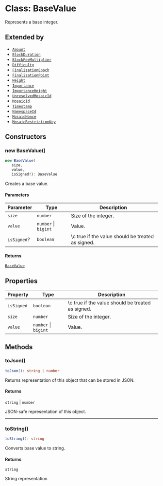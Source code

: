 # Class: BaseValue

Represents a base integer.

## Extended by

- [`Amount`](../../symbol/namespaces/models/classes/Amount.md)
- [`BlockDuration`](../../symbol/namespaces/models/classes/BlockDuration.md)
- [`BlockFeeMultiplier`](../../symbol/namespaces/models/classes/BlockFeeMultiplier.md)
- [`Difficulty`](../../symbol/namespaces/models/classes/Difficulty.md)
- [`FinalizationEpoch`](../../symbol/namespaces/models/classes/FinalizationEpoch.md)
- [`FinalizationPoint`](../../symbol/namespaces/models/classes/FinalizationPoint.md)
- [`Height`](../../symbol/namespaces/models/classes/Height.md)
- [`Importance`](../../symbol/namespaces/models/classes/Importance.md)
- [`ImportanceHeight`](../../symbol/namespaces/models/classes/ImportanceHeight.md)
- [`UnresolvedMosaicId`](../../symbol/namespaces/models/classes/UnresolvedMosaicId.md)
- [`MosaicId`](../../symbol/namespaces/models/classes/MosaicId.md)
- [`Timestamp`](../../symbol/namespaces/models/classes/Timestamp.md)
- [`NamespaceId`](../../symbol/namespaces/models/classes/NamespaceId.md)
- [`MosaicNonce`](../../symbol/namespaces/models/classes/MosaicNonce.md)
- [`MosaicRestrictionKey`](../../symbol/namespaces/models/classes/MosaicRestrictionKey.md)

## Constructors

### new BaseValue()

```ts
new BaseValue(
   size, 
   value, 
   isSigned?): BaseValue
```

Creates a base value.

#### Parameters

| Parameter | Type | Description |
| ------ | ------ | ------ |
| `size` | `number` | Size of the integer. |
| `value` | `number` \| `bigint` | Value. |
| `isSigned`? | `boolean` | \c true if the value should be treated as signed. |

#### Returns

[`BaseValue`](BaseValue.md)

## Properties

| Property | Type | Description |
| ------ | ------ | ------ |
| <a id="issigned-1"></a> `isSigned` | `boolean` | \c true if the value should be treated as signed. |
| <a id="size-1"></a> `size` | `number` | Size of the integer. |
| <a id="value-1"></a> `value` | `number` \| `bigint` | Value. |

## Methods

### toJson()

```ts
toJson(): string | number
```

Returns representation of this object that can be stored in JSON.

#### Returns

`string` \| `number`

JSON-safe representation of this object.

***

### toString()

```ts
toString(): string
```

Converts base value to string.

#### Returns

`string`

String representation.
